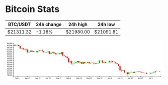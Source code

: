 # Bitcoin Stats

BTC/USDT|24h change|24h high|24h low|
|---|---|---|---|
|$21311.32|-1.18%|$21980.00|$21091.81|

<img src="./chart.svg">
